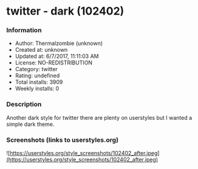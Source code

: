 # twitter - dark (102402)

### Information
- Author: Thermalzombie (unknown)
- Created at: unknown
- Updated at: 6/7/2017, 11:11:03 AM
- License: NO-REDISTRIBUTION
- Category: twitter
- Rating: undefined
- Total installs: 3909
- Weekly installs: 0


### Description
Another dark style for twitter there are plenty on userstyles but I wanted a simple dark theme.


### Screenshots (links to userstyles.org)
![https://userstyles.org/style_screenshots/102402_after.jpeg](https://userstyles.org/style_screenshots/102402_after.jpeg)


